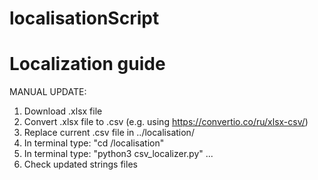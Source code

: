 # localisationScript
# Localization guide
MANUAL UPDATE:
1. Download .xlsx file 
2. Convert .xlsx file to .csv (e.g. using https://convertio.co/ru/xlsx-csv/)
3. Replace current .csv file in ../localisation/
4. In terminal type: "cd <project root folder>/localisation"
5. In terminal type: "python3 csv_localizer.py"
...
6. Check updated strings files
